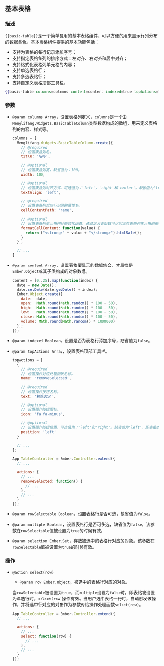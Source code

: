 ## 基本表格

### 描述

`{{basic-table}}`是一个简单易用的基本表格组件，可以方便的用来显示行列分布的数据集合。基本表格组件提供的基本功能包括：

* 支持为表格的每行记录添加序号；
* 支持指定表格每列的排序方式：左对齐、右对齐和居中对齐；
* 支持格式化表格列单元格的内容；
* 支持单选表格行；
* 支持多选表格行；
* 支持自定义表格顶部工具栏。

```handlebars
{{basic-table columns=columns content=content indexed=true topActions=topActions rowSelectable=true multiple=true selection=multipleSelection}}
```

### 参数

* `@param columns Array`，设置表格列定义，`columns`是一个由`Menglifang.Widgets.BasicTableColumn`类型数据构成的数组，用来定义表格列的内容、样式等。 

  ```javascript
  columns = [
    Menglifang.Widgets.BasicTableColumn.create({
      // @required
      // 设置表格列名。
      title: '名称',

      // @optional
      // 设置表格列宽，缺省值为：100。
      width: 100,

      // @optional
      // 设置表格列对齐方式，可选值为：'left'，'right'和'center'。缺省值为'left'。
      textAlign: 'left',

      // @required
      // 设置表格列对应行记录的属性名。
      cellContentPath: 'name',

      // @optional
      // 设置表格列单元格内容格式化函数，通过定义该函数可以实现对表格列单元格的格式化。`value`是单元格对应值。
      formatCellContent: function(value) {
        return ("<strong>" + value + "</strong>").htmlSafe();
      }
    }),

    // ...
  ]
  ```

* `@param content Array`，设置表格要显示的数据集合，本属性是`Ember.Object`或其子类构成的对象数组。

    ```javascript
    content = [0..25].map(function(index) {
      date = new Date();
      date.setDate(date.getDate() + index);
      Ember.Object.create({
        date:  date,
        open:  Math.round(Math.random() * 100 - 50),
        high:  Math.round(Math.random() * 100 - 50),
        low:   Math.round(Math.random() * 100 - 50),
        close: Math.round(Math.random() * 100 - 50),
        volume: Math.round(Math.random() * 1000000)
      });
    });
    ```

* `@param indexed Boolean`，设置是否为表格行添加序号，缺省值为`false`。
* `@param topActions Array`，设置表格顶部工具栏。

  ```javascript
  topActions = [
    {
      // @required
      // 设置操作对应处理函数名称。
      name: 'removeSelected',

      // @required
      // 设置操作按钮名称。
      text: '移除选定',

      // @optional
      // 设置操作按钮图标。
      icon: 'fa fa-minus',

      // @optional
      // 设置操作按钮位置，可选值为：'left'和'right'。缺省值为'left'，即表格的左侧。
      position: 'left'
    },

    // ...
  ];

  App.TableController = Ember.Controller.extend({
    // ...

    actions: {
      // ...
      removeSelected: function() {
        // ...
      },
      // ...
    }
  });
  ```

* `@param rowSelectable Boolean`，设置表格行是否可选，缺省值为`false`。
* `@param multiple Boolean`，设置表格行是否可多选，缺省值为`false`。该参数在`rowSelectable`值被设置为`true`的时候有效。
* `@param selection Ember.Set`，存放被选中的表格行对应的对象。该参数在`rowSelectable`值被设置为`true`的时候有效。

### 操作

* `@action select(row)`
  * `@param row Ember.Object`，被选中的表格行对应的对象。

  当`rowSelectable`被设置为`true`，而`multiple`设置为`false`时，即表格被设置为单选行时，`select(row)`操作有效。当用户选中表格一行时，自动触发该操作，并将选中行对应的对象作为参数传给操作处理函数`select(row)`。

  ```javascript
  App.TableController = Ember.Controller.extend({
    // ...

    actions: {
      // ...
      select: function(row) {
        // ...
      },
      // ...
    }
  });
  ```
